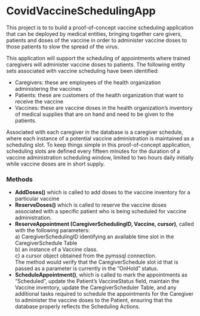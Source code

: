 # CovidVaccineSchedulingApp

This project is to to build a proof-of-concept vaccine scheduling application that can be deployed by medical entities, bringing together care givers, patients and doses of the vaccine in order to administer vaccine doses to those patients to slow the spread of the virus.

This application will support the scheduling of appointments where trained caregivers will administer vaccine doses to patients. The following entity sets associated with vaccine scheduling have been identified:
- Caregivers: these are employees of the health organization administering the vaccines
- Patients: these are customers of the health organization that want to receive the vaccine
- Vaccines: these are vaccine doses in the health organization’s inventory of medical supplies that are on hand and need to be given to the patients.

Associated with each caregiver in the database is a caregiver schedule, where each instance of a potential vaccine administration is maintained as a scheduling slot. To keep things simple in this proof-of-concept application, scheduling slots are defined every fifteen minutes for the duration of a vaccine administration scheduling window, limited to two hours daily initially while vaccine doses are in short supply.

### Methods
- **AddDoses()** which is called to add doses to the vaccine inventory for a particular vaccine
- **ReserveDoses()** which is called to reserve the vaccine doses associated with a specific patient who is being scheduled for vaccine administration.
- **ReserveAppointment (CaregiverSchedulingID, Vaccine, cursor)**, called with the following parameters:    
    a) CaregiverSchedulingID identifying an available time slot in the CaregiverSchedule Table    
    b) an instance of a Vaccine class.  
    c) a cursor object obtained from the pymssql connection.  
    The method would verify that the CaregiverSchedule slot id that is passed as a parameter is currently in the “OnHold” status.
- **ScheduleAppointment()**, which is called to mark the appointments as “Scheduled”, update the Patient’s VaccineStatus field, maintain the Vaccine inventory, update the CaregiverScheduler Table, and any additional tasks required to schedule the appointments for the Caregiver  to administer the vaccine doses to the Patient, ensuring that the database properly reflects the Scheduling Actions.





